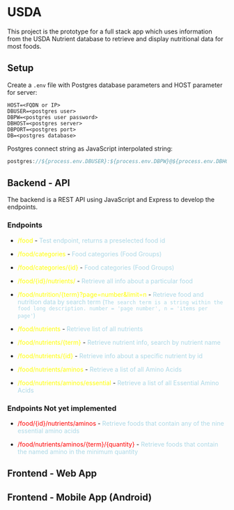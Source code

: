 # USDA

This project is the prototype for a full stack app which uses information from the USDA Nutrient database to retrieve and display nutritional data for most foods.

## Setup

Create a `.env` file with Postgres database parameters and HOST parameter for server:
```
HOST=<FQDN or IP>
DBUSER=<postgres user>
DBPW=<postgres user password>
DBHOST=<postgres server>
DBPORT=<postgres port>
DB=<postgres database>
```

Postgres connect string as JavaScript interpolated string:

```js
postgres://${process.env.DBUSER}:${process.env.DBPW}@${process.env.DBHOST}:${process.env.DBPORT}/${process.env.DB}
```

## Backend - API

  The backend is a REST API using JavaScript and Express to develop the endpoints.

### Endpoints

- <span style="color:Yellow">/food</span> - <span style="color:LightBlue">Test endpoint, returns a preselected food id</span>

- <span style="color:Yellow">/food/categories</span> - <span style="color:LightBlue">Food categories (Food Groups)</span>
  
- <span style="color:Yellow">/food/categories/{id}</span> - <span style="color:LightBlue">Food categories (Food Groups)</span>

- <span style="color:Yellow">/food/{id}/nutrients/</span> - <span style="color:LightBlue">Retrieve all info about a particular food</span>

- <span style="color:Yellow">/food/nutrition/{term}?page=number&limit=n</span> - <span style="color:LightBlue">Retrieve food and nutrition data by search term (`The search term is a string within the food long description. number = 'page number', n = 'items per page'`)</span>

- <span style="color:Yellow">/food/nutrients</span> - <span style="color:LightBlue">Retrieve list of all nutrients</span>

- <span style="color:Yellow">/food/nutrients/{term}</span> - <span style="color:LightBlue">Retrieve nutrient info, search by nutrient name</span>

- <span style="color:Yellow">/food/nutrients/{id}</span> - <span style="color:LightBlue">Retrieve info about a specific nutrient by id</span>

- <span style="color:Yellow">/food/nutrients/aminos</span> - <span style="color:LightBlue">Retrieve a list of all Amino Acids</span>

- <span style="color:Yellow">/food/nutrients/aminos/essential</span> - <span style="color:LightBlue">Retrieve a list of all Essential Amino Acids</span>

### Endpoints Not yet implemented

- <span style="color:Red">/food/{id}/nutrients/aminos</span> - <span style="color:LightBlue">Retrieve foods that contain any of the nine essential amino acids</span>

- <span style="color:Red">/food/nutrients/aminos/{term}/{quantity}</span> - <span style="color:LightBlue">Retrieve foods that contain the named amino in the minimum quantity</span>

## Frontend - Web App


## Frontend - Mobile App (Android)